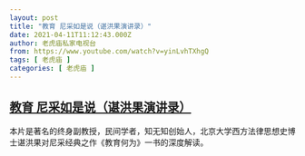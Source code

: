 ```yaml
---
layout: post
title: "教育 尼采如是说（谌洪果演讲录）"
date: 2021-04-11T11:12:43.000Z
author: 老虎庙私家电视台
from: https://www.youtube.com/watch?v=yinLvhTXhgQ
tags: [ 老虎庙 ]
categories: [ 老虎庙 ]
---
```

<!--1618139563000-->
[教育 尼采如是说（谌洪果演讲录）](https://www.youtube.com/watch?v=yinLvhTXhgQ)
------

<div>
本片是著名的终身副教授，民间学者，知无知创始人，北京大学西方法律思想史博士谌洪果对尼采经典之作《教育何为》一书的深度解读。
</div>
